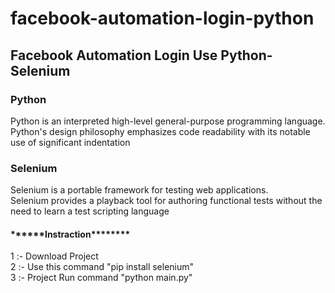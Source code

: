 # facebook-automation-login-python

<h2>Facebook Automation Login Use Python-Selenium</h2>

<h3>Python</h3>
<p>Python is an interpreted high-level general-purpose programming language. <br>
Python's design philosophy emphasizes code readability with its notable use of significant indentation</p>

<h3>Selenium</h3>
<p>Selenium is a portable framework for testing web applications. <br>
Selenium provides a playback tool for authoring functional tests without the need to learn a test scripting language</p>

<h4>******Instraction********</h4>
<p>
1 :- Download Project <br>
2 :- Use this command "pip install selenium" <br>
3 :- Project Run command "python main.py"
</p>
